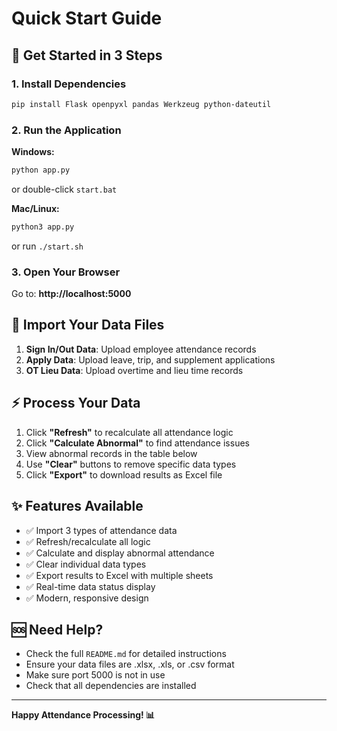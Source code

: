 # Quick Start Guide

## 🚀 Get Started in 3 Steps

### 1. Install Dependencies
```bash
pip install Flask openpyxl pandas Werkzeug python-dateutil
```

### 2. Run the Application
**Windows:**
```bash
python app.py
```
or double-click `start.bat`

**Mac/Linux:**
```bash
python3 app.py
```
or run `./start.sh`

### 3. Open Your Browser
Go to: **http://localhost:5000**

## 📁 Import Your Data Files
1. **Sign In/Out Data**: Upload employee attendance records
2. **Apply Data**: Upload leave, trip, and supplement applications  
3. **OT Lieu Data**: Upload overtime and lieu time records

## ⚡ Process Your Data
1. Click **"Refresh"** to recalculate all attendance logic
2. Click **"Calculate Abnormal"** to find attendance issues
3. View abnormal records in the table below
4. Use **"Clear"** buttons to remove specific data types
5. Click **"Export"** to download results as Excel file

## ✨ Features Available
- ✅ Import 3 types of attendance data
- ✅ Refresh/recalculate all logic
- ✅ Calculate and display abnormal attendance
- ✅ Clear individual data types
- ✅ Export results to Excel with multiple sheets
- ✅ Real-time data status display
- ✅ Modern, responsive design

## 🆘 Need Help?
- Check the full `README.md` for detailed instructions
- Ensure your data files are .xlsx, .xls, or .csv format
- Make sure port 5000 is not in use
- Check that all dependencies are installed

---
**Happy Attendance Processing! 📊** 